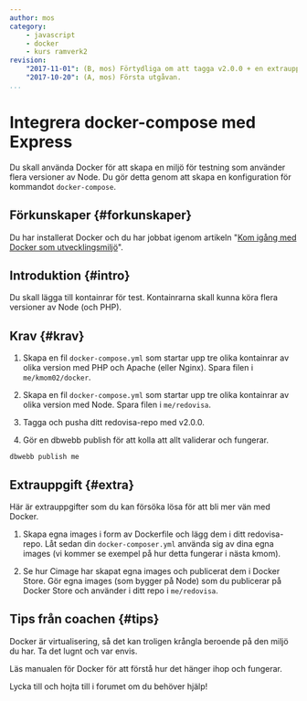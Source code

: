```yaml
---
author: mos
category:
    - javascript
    - docker
    - kurs ramverk2
revision:
    "2017-11-01": (B, mos) Förtydliga om att tagga v2.0.0 + en extrauppgift om Dockerfiles.
    "2017-10-20": (A, mos) Första utgåvan.
...
```

Integrera docker-compose med Express
==================================

Du skall använda Docker för att skapa en miljö för testning som använder flera versioner av Node. Du gör detta genom att skapa en konfiguration för kommandot `docker-compose`.

<!--more-->



Förkunskaper {#forkunskaper}
-----------------------

Du har installerat Docker och du har jobbat igenom artikeln "[Kom igång med Docker som utvecklingsmiljö](kunskap/kom-igang-med-docker-som-utvecklingsmiljo)".



Introduktion {#intro}
-----------------------

Du skall lägga till kontainrar för test. Kontainrarna skall kunna köra flera versioner av Node (och PHP).



Krav {#krav}
-----------------------

1. Skapa en fil `docker-compose.yml` som startar upp tre olika kontainrar av olika version med PHP och Apache (eller Nginx). Spara filen i `me/kmom02/docker`.

1. Skapa en fil `docker-compose.yml` som startar upp tre olika kontainrar av olika version med Node. Spara filen i `me/redovisa`.

1. Tagga och pusha ditt redovisa-repo med v2.0.0. 

1. Gör en dbwebb publish för att kolla att allt validerar och fungerar.

```text
dbwebb publish me
```



Extrauppgift {#extra}
-----------------------

Här är extrauppgifter som du kan försöka lösa för att bli mer vän med Docker.

1. Skapa egna images i form av Dockerfile och lägg dem i ditt redovisa-repo. Låt sedan din `docker-composer.yml` använda sig av dina egna images (vi kommer se exempel på hur detta fungerar i nästa kmom).

1. Se hur Cimage har skapat egna images och publicerat dem i Docker Store. Gör egna images (som bygger på Node) som du publicerar på Docker Store och använder i ditt repo i `me/redovisa`.



Tips från coachen {#tips}
-----------------------

Docker är virtualisering, så det kan troligen krångla beroende på den miljö du har. Ta det lugnt och var envis.

Läs manualen för Docker för att förstå hur det hänger ihop och fungerar.

Lycka till och hojta till i forumet om du behöver hjälp!
